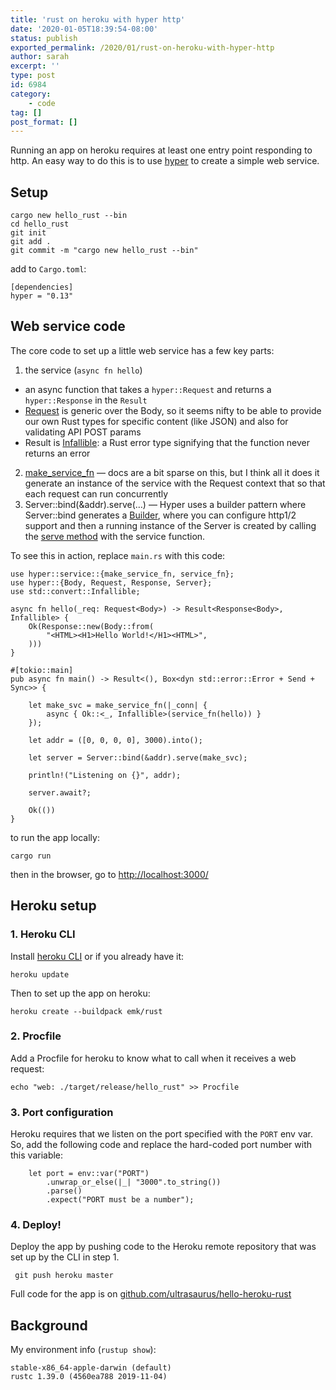 ```yaml
---
title: 'rust on heroku with hyper http'
date: '2020-01-05T18:39:54-08:00'
status: publish
exported_permalink: /2020/01/rust-on-heroku-with-hyper-http
author: sarah
excerpt: ''
type: post
id: 6984
category:
    - code
tag: []
post_format: []
---
```

Running an app on heroku requires at least one entry point responding to http. An easy way to do this is to use [hyper](hyper.rs) to create a simple web service.

Setup
-----

```
cargo new hello_rust --bin
cd hello_rust
git init
git add .
git commit -m "cargo new hello_rust --bin"

```

add to `Cargo.toml`:

```
[dependencies]
hyper = "0.13"

```

Web service code
----------------

The core code to set up a little web service has a few key parts:

1. the service (`async fn hello`) 
  - an async function that takes a `hyper::Request` and returns a `hyper::Response` in the `Result`
  - [Request](https://docs.rs/hyper/0.13.1/hyper/struct.Request.html) is generic over the Body, so it seems nifty to be able to provide our own Rust types for specific content (like JSON) and also for validating API POST params
  - Result is [Infallible](https://doc.rust-lang.org/std/convert/enum.Infallible.html): a Rust error type signifying that the function never returns an error
2. [make\_service\_fn](https://docs.rs/hyper/0.13.1/hyper/service/fn.make_service_fn.html) — docs are a bit sparse on this, but I think all it does it generate an instance of the service with the Request context that so that each request can run concurrently
3. Server::bind(&amp;addr).serve(…) — Hyper uses a builder pattern where Server::bind generates a [Builder](https://docs.rs/hyper/0.13.1/hyper/server/struct.Builder.html), where you can configure http1/2 support and then a running instance of the Server is created by calling the [serve method](https://docs.rs/hyper/0.13.1/hyper/server/struct.Builder.html#method.serve) with the service function.

To see this in action, replace `main.rs` with this code:

```
use hyper::service::{make_service_fn, service_fn};
use hyper::{Body, Request, Response, Server};
use std::convert::Infallible;

async fn hello(_req: Request<Body>) -> Result<Response<Body>, Infallible> {
    Ok(Response::new(Body::from(
        "<HTML><H1>Hello World!</H1><HTML>",
    )))
}

#[tokio::main]
pub async fn main() -> Result<(), Box<dyn std::error::Error + Send + Sync>> {

    let make_svc = make_service_fn(|_conn| {
        async { Ok::<_, Infallible>(service_fn(hello)) }
    });

    let addr = ([0, 0, 0, 0], 3000).into();

    let server = Server::bind(&addr).serve(make_svc);

    println!("Listening on {}", addr);

    server.await?;

    Ok(())
}

```

to run the app locally:

```
cargo run

```

then in the browser, go to <http://localhost:3000/>

Heroku setup
------------

### 1. Heroku CLI

Install [heroku CLI](https://devcenter.heroku.com/articles/heroku-cli) or if you already have it:

`heroku update`

Then to set up the app on heroku:

```
heroku create --buildpack emk/rust

```

### 2. Procfile

Add a Procfile for heroku to know what to call when it receives a web request:

```
echo "web: ./target/release/hello_rust" >> Procfile

```

### 3. Port configuration

Heroku requires that we listen on the port specified with the `PORT` env var. So, add the following code and replace the hard-coded port number with this variable:

```
    let port = env::var("PORT")
        .unwrap_or_else(|_| "3000".to_string())
        .parse()
        .expect("PORT must be a number");

```

### 4. Deploy!

Deploy the app by pushing code to the Heroku remote repository that was set up by the CLI in step 1.

```
 git push heroku master

```

Full code for the app is on [github.com/ultrasaurus/hello-heroku-rust](https://github.com/ultrasaurus/hello-heroku-rust/tree/hyper)

Background
----------

My environment info (`rustup show`):

```
stable-x86_64-apple-darwin (default)
rustc 1.39.0 (4560ea788 2019-11-04)

```